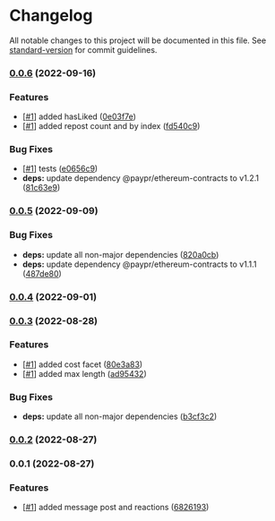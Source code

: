 # Changelog

All notable changes to this project will be documented in this file. See [standard-version](https://github.com/conventional-changelog/standard-version) for commit guidelines.

### [0.0.6](https://github.com/paypr/message-contracts/compare/v0.0.5...v0.0.6) (2022-09-16)

### Features

- [[#1](https://github.com/paypr/message-contracts/issues/1)] added hasLiked ([0e03f7e](https://github.com/paypr/message-contracts/commit/0e03f7e000bef5e9689b262148bf35c99896e85a))
- [[#1](https://github.com/paypr/message-contracts/issues/1)] added repost count and by index ([fd540c9](https://github.com/paypr/message-contracts/commit/fd540c9f80579eeff68ac9c4ade56463b094a488))

### Bug Fixes

- [[#1](https://github.com/paypr/message-contracts/issues/1)] tests ([e0656c9](https://github.com/paypr/message-contracts/commit/e0656c9fa2bc185fa6d49fa01a900a724f63462c))
- **deps:** update dependency @paypr/ethereum-contracts to v1.2.1 ([81c63e9](https://github.com/paypr/message-contracts/commit/81c63e901a877362a972b93900a1b3cffd9796de))

### [0.0.5](https://github.com/paypr/message-contracts/compare/v0.0.4...v0.0.5) (2022-09-09)

### Bug Fixes

- **deps:** update all non-major dependencies ([820a0cb](https://github.com/paypr/message-contracts/commit/820a0cb711cfdfd7400013b8015b185dc4c4f698))
- **deps:** update dependency @paypr/ethereum-contracts to v1.1.1 ([487de80](https://github.com/paypr/message-contracts/commit/487de805d022e2976b368f878e7108f1f61c011f))

### [0.0.4](https://github.com/paypr/message-contracts/compare/v0.0.3...v0.0.4) (2022-09-01)

### [0.0.3](https://github.com/paypr/message-contracts/compare/v0.0.2...v0.0.3) (2022-08-28)

### Features

- [[#1](https://github.com/paypr/message-contracts/issues/1)] added cost facet ([80e3a83](https://github.com/paypr/message-contracts/commit/80e3a8324e631b8bb261e38056e21a9d11a030d0))
- [[#1](https://github.com/paypr/message-contracts/issues/1)] added max length ([ad95432](https://github.com/paypr/message-contracts/commit/ad95432d4ca81693da452c72b22b1a5eeef17fe9))

### Bug Fixes

- **deps:** update all non-major dependencies ([b3cf3c2](https://github.com/paypr/message-contracts/commit/b3cf3c2974b75ad5b55882d79b5314774add3ff3))

### [0.0.2](https://github.com/paypr/message-contracts/compare/v0.0.1...v0.0.2) (2022-08-27)

### 0.0.1 (2022-08-27)

### Features

- [[#1](https://github.com/paypr/message-contracts/issues/1)] added message post and reactions ([6826193](https://github.com/paypr/message-contracts/commit/682619385854d897b225e00b25ef4d15ef637bba))
